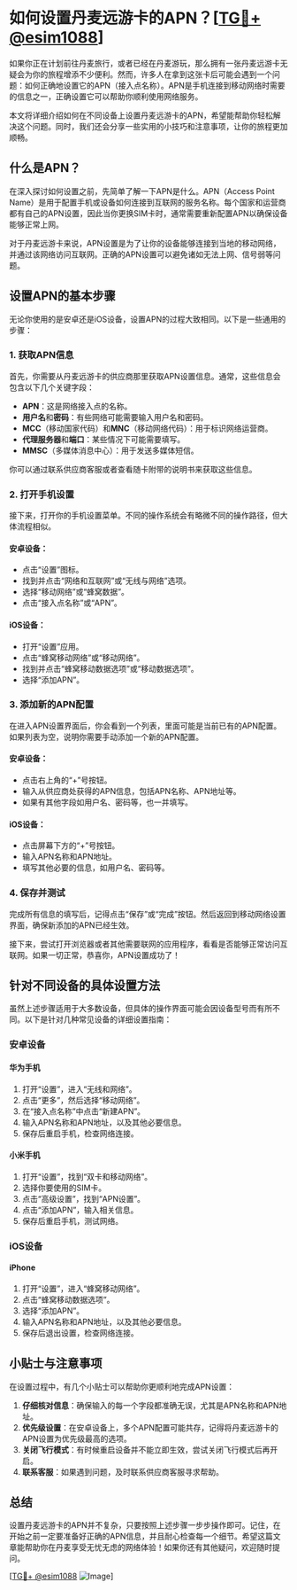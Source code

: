 # 如何设置丹麦远游卡的APN？[[TG💪+ @esim1088](https://t.me/s/esim1088)]

如果你正在计划前往丹麦旅行，或者已经在丹麦游玩，那么拥有一张丹麦远游卡无疑会为你的旅程增添不少便利。然而，许多人在拿到这张卡后可能会遇到一个问题：如何正确地设置它的APN（接入点名称）。APN是手机连接到移动网络时需要的信息之一，正确设置它可以帮助你顺利使用网络服务。

本文将详细介绍如何在不同设备上设置丹麦远游卡的APN，希望能帮助你轻松解决这个问题。同时，我们还会分享一些实用的小技巧和注意事项，让你的旅程更加顺畅。

## 什么是APN？

在深入探讨如何设置之前，先简单了解一下APN是什么。APN（Access Point Name）是用于配置手机或设备如何连接到互联网的服务名称。每个国家和运营商都有自己的APN设置，因此当你更换SIM卡时，通常需要重新配置APN以确保设备能够正常上网。

对于丹麦远游卡来说，APN设置是为了让你的设备能够连接到当地的移动网络，并通过该网络访问互联网。正确的APN设置可以避免诸如无法上网、信号弱等问题。

## 设置APN的基本步骤

无论你使用的是安卓还是iOS设备，设置APN的过程大致相同。以下是一些通用的步骤：

### 1. 获取APN信息

首先，你需要从丹麦远游卡的供应商那里获取APN设置信息。通常，这些信息会包含以下几个关键字段：

- **APN**：这是网络接入点的名称。
- **用户名**和**密码**：有些网络可能需要输入用户名和密码。
- **MCC**（移动国家代码）和**MNC**（移动网络代码）：用于标识网络运营商。
- **代理服务器**和**端口**：某些情况下可能需要填写。
- **MMSC**（多媒体消息中心）：用于发送多媒体短信。

你可以通过联系供应商客服或者查看随卡附带的说明书来获取这些信息。

### 2. 打开手机设置

接下来，打开你的手机设置菜单。不同的操作系统会有略微不同的操作路径，但大体流程相似。

#### 安卓设备：
- 点击“设置”图标。
- 找到并点击“网络和互联网”或“无线与网络”选项。
- 选择“移动网络”或“蜂窝数据”。
- 点击“接入点名称”或“APN”。

#### iOS设备：
- 打开“设置”应用。
- 点击“蜂窝移动网络”或“移动网络”。
- 找到并点击“蜂窝移动数据选项”或“移动数据选项”。
- 选择“添加APN”。

### 3. 添加新的APN配置

在进入APN设置界面后，你会看到一个列表，里面可能是当前已有的APN配置。如果列表为空，说明你需要手动添加一个新的APN配置。

#### 安卓设备：
- 点击右上角的“+”号按钮。
- 输入从供应商处获得的APN信息，包括APN名称、APN地址等。
- 如果有其他字段如用户名、密码等，也一并填写。

#### iOS设备：
- 点击屏幕下方的“+”号按钮。
- 输入APN名称和APN地址。
- 填写其他必要的信息，如用户名、密码等。

### 4. 保存并测试

完成所有信息的填写后，记得点击“保存”或“完成”按钮。然后返回到移动网络设置界面，确保新添加的APN已经生效。

接下来，尝试打开浏览器或者其他需要联网的应用程序，看看是否能够正常访问互联网。如果一切正常，恭喜你，APN设置成功了！

## 针对不同设备的具体设置方法

虽然上述步骤适用于大多数设备，但具体的操作界面可能会因设备型号而有所不同。以下是针对几种常见设备的详细设置指南：

### 安卓设备

#### 华为手机
1. 打开“设置”，进入“无线和网络”。
2. 点击“更多”，然后选择“移动网络”。
3. 在“接入点名称”中点击“新建APN”。
4. 输入APN名称和APN地址，以及其他必要信息。
5. 保存后重启手机，检查网络连接。

#### 小米手机
1. 打开“设置”，找到“双卡和移动网络”。
2. 选择你要使用的SIM卡。
3. 点击“高级设置”，找到“APN设置”。
4. 点击“添加APN”，输入相关信息。
5. 保存后重启手机，测试网络。

### iOS设备

#### iPhone
1. 打开“设置”，进入“蜂窝移动网络”。
2. 点击“蜂窝移动数据选项”。
3. 选择“添加APN”。
4. 输入APN名称和APN地址，以及其他必要信息。
5. 保存后退出设置，检查网络连接。

## 小贴士与注意事项

在设置过程中，有几个小贴士可以帮助你更顺利地完成APN设置：

1. **仔细核对信息**：确保输入的每一个字段都准确无误，尤其是APN名称和APN地址。
2. **优先级设置**：在安卓设备上，多个APN配置可能共存，记得将丹麦远游卡的APN设置为优先级最高的选项。
3. **关闭飞行模式**：有时候重启设备并不能立即生效，尝试关闭飞行模式后再开启。
4. **联系客服**：如果遇到问题，及时联系供应商客服寻求帮助。

## 总结

设置丹麦远游卡的APN并不复杂，只要按照上述步骤一步步操作即可。记住，在开始之前一定要准备好正确的APN信息，并且耐心检查每一个细节。希望这篇文章能帮助你在丹麦享受无忧无虑的网络体验！如果你还有其他疑问，欢迎随时提问。

[[TG💪+ @esim1088](https://t.me/s/esim1088) ![Image](https://i.postimg.cc/4NQfJmqS/Snipaste-2025-05-13-00-14-12.png)]
